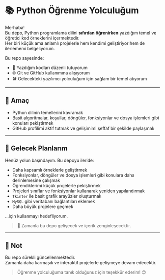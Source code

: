 # 📚 Python Öğrenme Yolculuğum

Merhaba!  
Bu depo, Python programlama dilini **sıfırdan öğrenirken** yazdığım temel ve öğretici kod örneklerini içermektedir.  
Her biri küçük ama anlamlı projelerle hem kendimi geliştiriyor hem de ilerlememi belgeliyorum.

Bu repo sayesinde:

- 📂 Yazdığım kodları düzenli tutuyorum  
- 🌐 Git ve GitHub kullanımına alışıyorum  
- 🛠 Gelecekteki yazılımcı yolculuğum için sağlam bir temel atıyorum

---

## 🎯 Amaç

- Python dilinin temellerini kavramak  
- Basit algoritmalar, koşullar, döngüler, fonksiyonlar ve dosya işlemleri gibi konuları pekiştirmek  
- GitHub profilimi aktif tutmak ve gelişimimi şeffaf bir şekilde paylaşmak

---

## 🚀 Gelecek Planlarım

Henüz yolun başındayım. Bu depoyu ileride:

- Daha kapsamlı örneklerle geliştirmek  
- Fonksiyonlar, döngüler ve dosya işlemleri gibi konulara daha derinlemesine çalışmak  
- Öğrendiklerimi küçük projelerle pekiştirmek  
- Projeleri sınıflar ve fonksiyonlar kullanarak yeniden yapılandırmak  
- `Tkinter` ile basit grafik arayüzler oluşturmak  
- `MySQL` gibi veritabanı bağlantıları eklemek  
- Daha büyük projelere geçmek  

...için kullanmayı hedefliyorum.

> 🌱 Zamanla bu depo gelişecek ve içerik zenginleşecektir.

---

## 💬 Not

Bu repo sürekli güncellenmektedir.  
Zamanla daha karmaşık ve interaktif projelerle gelişmeye devam edecektir.  

> Öğrenme yolculuğuma tanık olduğunuz için teşekkür ederim! 😊
